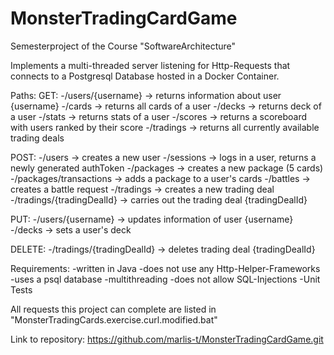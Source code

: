 # MonsterTradingCardGame
Semesterproject of the Course "SoftwareArchitecture"

Implements a multi-threaded server listening for Http-Requests that connects to a Postgresql Database hosted in a Docker Container.

Paths:
GET:
-/users/{username} -> returns information about user {username}
-/cards -> returns all cards of a user
-/decks -> returns deck of a user
-/stats -> returns stats of a user
-/scores -> returns a scoreboard with users ranked by their score
-/tradings -> returns all currently available trading deals

POST:
-/users -> creates a new user
-/sessions -> logs in a user, returns a newly generated authToken
-/packages -> creates a new package (5 cards)
-/packages/transactions -> adds a package to a user's cards
-/battles -> creates a battle request
-/tradings -> creates a new trading deal
-/tradings/{tradingDealId} -> carries out the trading deal {tradingDealId}

PUT:
-/users/{username} -> updates information of user {username}
-/decks -> sets a user's deck

DELETE:
-/tradings/{tradingDealId} -> deletes trading deal {tradingDealId}

Requirements:
-written in Java
-does not use any Http-Helper-Frameworks
-uses a psql database
-multithreading
-does not allow SQL-Injections
-Unit Tests

All requests this project can complete are listed in "MonsterTradingCards.exercise.curl.modified.bat"

Link to repository: https://github.com/marlis-t/MonsterTradingCardGame.git
